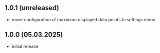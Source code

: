 ## 1.0.1 (unreleased)
* move configuration of maximum displayed data points to settings menu

## 1.0.0 (05.03.2025)
* initial release
